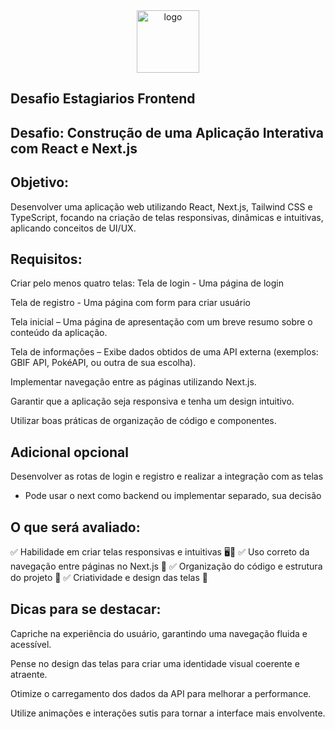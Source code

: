 <div align="center">  
  <img src="https://github.com/user-attachments/assets/2acc5cab-7ec9-4cc6-a3fc-1fe80eceee73" alt="logo" style="width:100px"></img>
</div>

## Desafio Estagiarios Frontend

## Desafio: Construção de uma Aplicação Interativa com React e Next.js
## Objetivo:

Desenvolver uma aplicação web utilizando React, Next.js, Tailwind CSS e TypeScript, focando na criação de telas responsivas, dinâmicas e intuitivas, aplicando conceitos de UI/UX.
## Requisitos:

Criar pelo menos quatro telas:
Tela de login - Uma página de login

Tela de registro - Uma página com form para criar usuário

Tela inicial – Uma página de apresentação com um breve resumo sobre o conteúdo da aplicação.

Tela de informações – Exibe dados obtidos de uma API externa (exemplos: GBIF API, PokéAPI, ou outra de sua escolha).

Implementar navegação entre as páginas utilizando Next.js.

Garantir que a aplicação seja responsiva e tenha um design intuitivo.

Utilizar boas práticas de organização de código e componentes.

## Adicional opcional
Desenvolver as rotas de login e registro e realizar a integração com as telas

- Pode usar o next como backend ou implementar separado, sua decisão
  
## O que será avaliado:
✅ Habilidade em criar telas responsivas e intuitivas 🖥️📱
✅ Uso correto da navegação entre páginas no Next.js 🔄
✅ Organização do código e estrutura do projeto 📂
✅ Criatividade e design das telas 🎨

## Dicas para se destacar:
Capriche na experiência do usuário, garantindo uma navegação fluida e acessível.

Pense no design das telas para criar uma identidade visual coerente e atraente.

Otimize o carregamento dos dados da API para melhorar a performance.

Utilize animações e interações sutis para tornar a interface mais envolvente.
    
